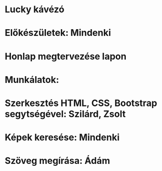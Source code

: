 # Lucky kávézó
# Előkészületek: Mindenki
#   Honlap megtervezése lapon
# Munkálatok:
#   Szerkesztés HTML, CSS, Bootstrap segytségével: Szilárd, Zsolt
#   Képek keresése: Mindenki
#   Szöveg megírása: Ádám